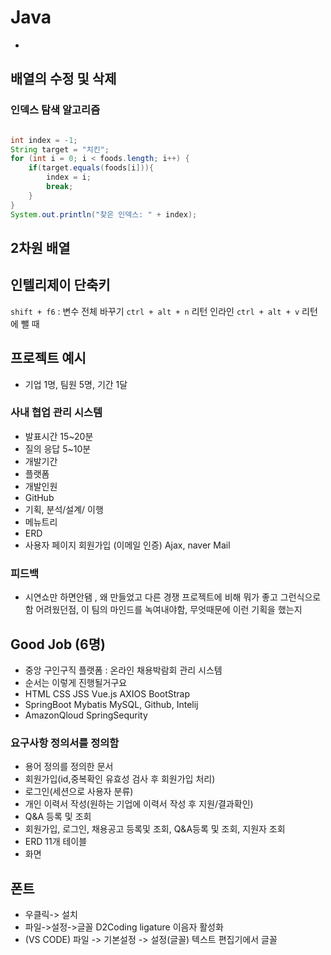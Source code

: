 # Java
- 


## 배열의 수정 및 삭제

### 인덱스 탐색 알고리즘
```java

int index = -1;
String target = "치킨";
for (int i = 0; i < foods.length; i++) {
    if(target.equals(foods[i])){
        index = i;
        break;
    }
}
System.out.println("찾은 인덱스: " + index);

```

## 2차원 배열

## 인텔리제이 단축키
`shift + f6` : 변수 전체 바꾸기
`ctrl + alt + n` 리턴 인라인
`ctrl + alt + v` 리턴에 뺄 때


## 프로젝트 예시
- 기업 1명, 팀원 5명, 기간 1달
### 사내 협업 관리 시스템
- 발표시간 15~20분
- 질의 응답  5~10분
- 개발기간
- 플랫폼
- 개발인원
- GitHub
- 기획, 분석/설계/ 이행
- 메뉴트리
- ERD
- 사용자 페이지 회원가입 (이메일 인증) Ajax, naver Mail
### 피드백
- 시연쇼만 하면안됌 , 왜 만들었고 다른 경쟁 프로젝트에 비해 뭐가 좋고 그런식으로 함
어려웠던점, 이 팀의 마인드를 녹여내야함, 무엇때문에 이런 기획을 했는지


## Good Job (6명)
- 중앙 구인구직 플랫폼 : 온라인 채용박람회 관리 시스템
- 순서는 이렇게 진행될거구요
- HTML CSS JSS Vue.js AXIOS BootStrap
- SpringBoot Mybatis MySQL, Github, Intelij
- AmazonQloud SpringSequrity

### 요구사항 정의서를 정의함
- 용어 정의를 정의한 문서
- 회원가입(id,중복확인 유효성 검사 후 회원가입 처리)
- 로그인(세션으로 사용자 분류)
- 개인 이력서 작성(원하는 기업에 이력서 작성 후 지원/결과확인)
- Q&A 등록 및 조회
- 회원가입, 로그인, 채용공고 등록및 조회, Q&A등록 및 조회, 지원자 조회
- ERD 11개 테이블
- 화면 
## 폰트
- 우클릭-> 설치
- 파일->설정->글꼴 D2Coding ligature 이음자 활성화
- (VS CODE) 파일 -> 기본설정 -> 설정(글꼴) 텍스트 편집기에서 글꼴 









